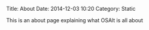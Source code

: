 Title: About 
Date: 2014-12-03 10:20
Category: Static

This is an about page explaining what OSAlt is all about
